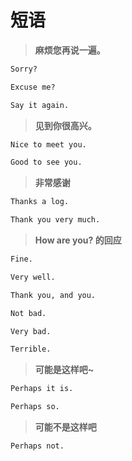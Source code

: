 # 短语

> **麻烦您再说一遍。**

```txt
Sorry?

Excuse me?

Say it again.
```

> **见到你很高兴。**

```txt
Nice to meet you.

Good to see you.
```

> **非常感谢**

```txt
Thanks a log.

Thank you very much.
```

> **How are you? 的回应**

```txt
Fine.

Very well.

Thank you, and you.

Not bad.

Very bad.

Terrible.
```

> **可能是这样吧~**

```txt
Perhaps it is.

Perhaps so.
```

> **可能不是这样吧**

```txt
Perhaps not.
```























